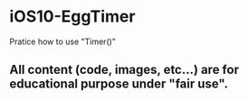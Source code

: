 # iOS10-EggTimer

Pratice how to use "Timer()"

## All content (code, images, etc...) are for educational purpose under "fair use".
